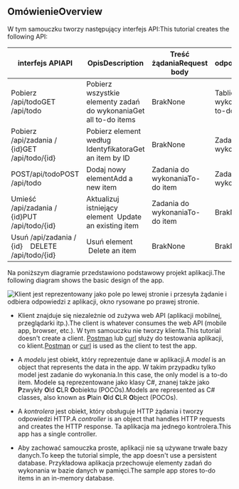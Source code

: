 ## <a name="overview"></a><span data-ttu-id="64f8c-101">Omówienie</span><span class="sxs-lookup"><span data-stu-id="64f8c-101">Overview</span></span>

<span data-ttu-id="64f8c-102">W tym samouczku tworzy następujący interfejs API:</span><span class="sxs-lookup"><span data-stu-id="64f8c-102">This tutorial creates the following API:</span></span>

|<span data-ttu-id="64f8c-103">interfejs API</span><span class="sxs-lookup"><span data-stu-id="64f8c-103">API</span></span> | <span data-ttu-id="64f8c-104">Opis</span><span class="sxs-lookup"><span data-stu-id="64f8c-104">Description</span></span> | <span data-ttu-id="64f8c-105">Treść żądania</span><span class="sxs-lookup"><span data-stu-id="64f8c-105">Request body</span></span> | <span data-ttu-id="64f8c-106">Treść odpowiedzi</span><span class="sxs-lookup"><span data-stu-id="64f8c-106">Response body</span></span> |
|--- | ---- | ---- | ---- |
|<span data-ttu-id="64f8c-107">Pobierz /api/todo</span><span class="sxs-lookup"><span data-stu-id="64f8c-107">GET /api/todo</span></span> | <span data-ttu-id="64f8c-108">Pobierz wszystkie elementy zadań do wykonania</span><span class="sxs-lookup"><span data-stu-id="64f8c-108">Get all to-do items</span></span> | <span data-ttu-id="64f8c-109">Brak</span><span class="sxs-lookup"><span data-stu-id="64f8c-109">None</span></span> | <span data-ttu-id="64f8c-110">Tablica elementów do wykonania</span><span class="sxs-lookup"><span data-stu-id="64f8c-110">Array of to-do items</span></span>|
|<span data-ttu-id="64f8c-111">Pobierz /api/zadania / {id}</span><span class="sxs-lookup"><span data-stu-id="64f8c-111">GET /api/todo/{id}</span></span> | <span data-ttu-id="64f8c-112">Pobierz element według Identyfikatora</span><span class="sxs-lookup"><span data-stu-id="64f8c-112">Get an item by ID</span></span> | <span data-ttu-id="64f8c-113">Brak</span><span class="sxs-lookup"><span data-stu-id="64f8c-113">None</span></span> | <span data-ttu-id="64f8c-114">Zadania do wykonania</span><span class="sxs-lookup"><span data-stu-id="64f8c-114">To-do item</span></span>|
|<span data-ttu-id="64f8c-115">POST/api/todo</span><span class="sxs-lookup"><span data-stu-id="64f8c-115">POST /api/todo</span></span> | <span data-ttu-id="64f8c-116">Dodaj nowy element</span><span class="sxs-lookup"><span data-stu-id="64f8c-116">Add a new item</span></span> | <span data-ttu-id="64f8c-117">Zadania do wykonania</span><span class="sxs-lookup"><span data-stu-id="64f8c-117">To-do item</span></span> | <span data-ttu-id="64f8c-118">Zadania do wykonania</span><span class="sxs-lookup"><span data-stu-id="64f8c-118">To-do item</span></span> |
|<span data-ttu-id="64f8c-119">Umieść /api/zadania / {id}</span><span class="sxs-lookup"><span data-stu-id="64f8c-119">PUT /api/todo/{id}</span></span> | <span data-ttu-id="64f8c-120">Aktualizuj istniejący element &nbsp;</span><span class="sxs-lookup"><span data-stu-id="64f8c-120">Update an existing item &nbsp;</span></span> | <span data-ttu-id="64f8c-121">Zadania do wykonania</span><span class="sxs-lookup"><span data-stu-id="64f8c-121">To-do item</span></span> | <span data-ttu-id="64f8c-122">Brak</span><span class="sxs-lookup"><span data-stu-id="64f8c-122">None</span></span> |
|<span data-ttu-id="64f8c-123">Usuń /api/zadania / {id} &nbsp; &nbsp;</span><span class="sxs-lookup"><span data-stu-id="64f8c-123">DELETE /api/todo/{id} &nbsp; &nbsp;</span></span> | <span data-ttu-id="64f8c-124">Usuń element &nbsp; &nbsp;</span><span class="sxs-lookup"><span data-stu-id="64f8c-124">Delete an item &nbsp; &nbsp;</span></span> | <span data-ttu-id="64f8c-125">Brak</span><span class="sxs-lookup"><span data-stu-id="64f8c-125">None</span></span> | <span data-ttu-id="64f8c-126">Brak</span><span class="sxs-lookup"><span data-stu-id="64f8c-126">None</span></span>|

<span data-ttu-id="64f8c-127">Na poniższym diagramie przedstawiono podstawowy projekt aplikacji.</span><span class="sxs-lookup"><span data-stu-id="64f8c-127">The following diagram shows the basic design of the app.</span></span>

![Klient jest reprezentowany jako pole po lewej stronie i przesyła żądanie i odbiera odpowiedzi z aplikacji, okno rysowane po prawej stronie.](../../tutorials/first-web-api/_static/architecture.png)

* <span data-ttu-id="64f8c-132">Klient znajduje się niezależnie od zużywa web API (aplikacji mobilnej, przeglądarki itp.).</span><span class="sxs-lookup"><span data-stu-id="64f8c-132">The client is whatever consumes the web API (mobile app, browser, etc.).</span></span> <span data-ttu-id="64f8c-133">W tym samouczku nie tworzy klienta.</span><span class="sxs-lookup"><span data-stu-id="64f8c-133">This tutorial doesn't create a client.</span></span> <span data-ttu-id="64f8c-134">[Postman](https://www.getpostman.com/) lub [curl](https://curl.haxx.se/docs/manpage.html) służy do testowania aplikacji, co klient.</span><span class="sxs-lookup"><span data-stu-id="64f8c-134">[Postman](https://www.getpostman.com/) or [curl](https://curl.haxx.se/docs/manpage.html) is used as the client to test the app.</span></span>

* <span data-ttu-id="64f8c-135">A *modelu* jest obiekt, który reprezentuje dane w aplikacji.</span><span class="sxs-lookup"><span data-stu-id="64f8c-135">A *model* is an object that represents the data in the app.</span></span> <span data-ttu-id="64f8c-136">W takim przypadku tylko model jest zadanie do wykonania.</span><span class="sxs-lookup"><span data-stu-id="64f8c-136">In this case, the only model is a to-do item.</span></span> <span data-ttu-id="64f8c-137">Modele są reprezentowane jako klasy C#, znanej także jako **P**zwykły **O**ld **C**LR **O**obiektu (POCOs).</span><span class="sxs-lookup"><span data-stu-id="64f8c-137">Models are represented as C# classes, also known as **P**lain **O**ld **C**LR **O**bject (POCOs).</span></span>

* <span data-ttu-id="64f8c-138">A *kontrolera* jest obiekt, który obsługuje HTTP żądania i tworzy odpowiedzi HTTP.</span><span class="sxs-lookup"><span data-stu-id="64f8c-138">A *controller* is an object that handles HTTP requests and creates the HTTP response.</span></span> <span data-ttu-id="64f8c-139">Ta aplikacja ma jednego kontrolera.</span><span class="sxs-lookup"><span data-stu-id="64f8c-139">This app has a single controller.</span></span>

* <span data-ttu-id="64f8c-140">Aby zachować samouczka proste, aplikacji nie są używane trwałe bazy danych.</span><span class="sxs-lookup"><span data-stu-id="64f8c-140">To keep the tutorial simple, the app doesn't use a persistent database.</span></span> <span data-ttu-id="64f8c-141">Przykładowa aplikacja przechowuje elementy zadań do wykonania w bazie danych w pamięci.</span><span class="sxs-lookup"><span data-stu-id="64f8c-141">The sample app stores to-do items in an in-memory database.</span></span>
